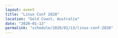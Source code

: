 ```yaml
---
layout: event
title: "Linux Conf 2020"
location: "Gold Coast, Australia"
date: "2020-01-13"
permalink: "schedule/2020/01/13/linux-conf-2020"
---
```


